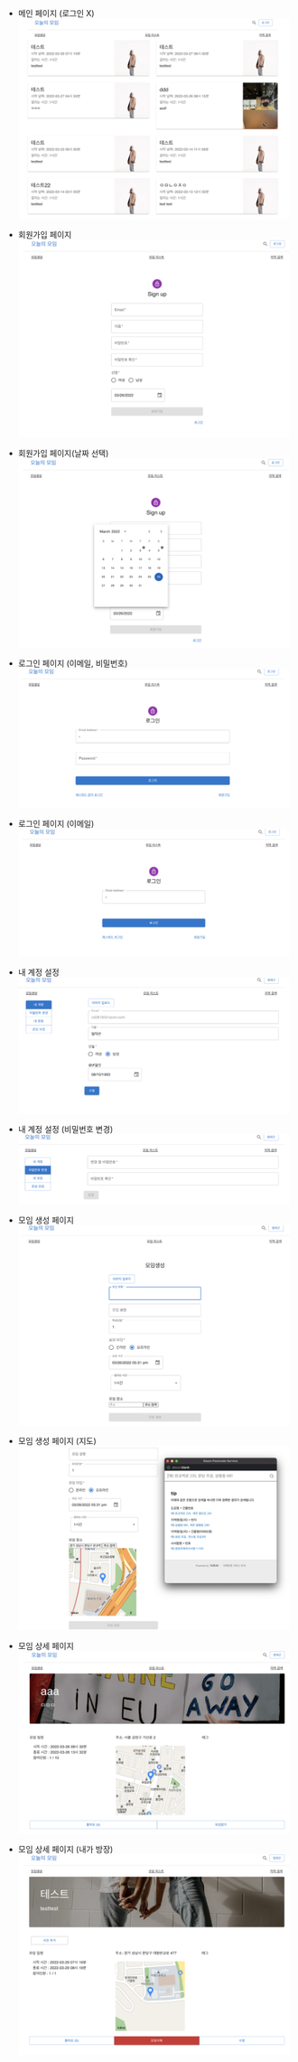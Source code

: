 - 메인 페이지 (로그인 X)
![image_main_noLogin](image_folder_OnlyGitReadme/image_main_noLogin.png)

- 회원가입 페이지
![signup_page](image_folder_OnlyGitReadme/signup_page.png)

- 회원가입 페이지(날짜 선택)
![datePicker_in_signup_page](image_folder_OnlyGitReadme/datePicker_in_signup_page.png)

- 로그인 페이지 (이메일, 비밀번호)
![login_page](image_folder_OnlyGitReadme/login_page.png)

- 로그인 페이지 (이메일)
![login_page_by_email](image_folder_OnlyGitReadme/login_page_by_email.png)

- 내 계정 설정
![myAccount_setting](image_folder_OnlyGitReadme/myAccount_setting.png)

- 내 계정 설정 (비밀번호 변경)
![myAccount_setting_password](image_folder_OnlyGitReadme/myAccount_setting_password.png)

- 모임 생성 페이지
![make_meeting](image_folder_OnlyGitReadme/make_meeting.png)

- 모임 생성 페이지 (지도)
![mapImage_in_make_meeting](image_folder_OnlyGitReadme/mapImage_in_make_meeting.png)

- 모임 상세 페이지
![image_meeting_detail_notMine](image_folder_OnlyGitReadme/image_meeting_detail_notMine.png)

- 모임 상세 페이지 (내가 방장)
![](image_folder_OnlyGitReadme/image_meeting_detail_mine.png)